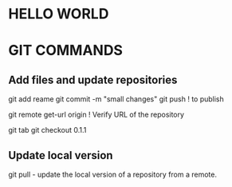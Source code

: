 # HELLO WORLD 

# GIT COMMANDS
## Add files and update repositories
git add reame
git commit -m "small changes"
git push                      ! to publish

git remote get-url origin     ! Verify URL of the repository

git tab
git checkout 0.1.1

## Update local version 
git pull - update the local version of a repository from a remote. 
